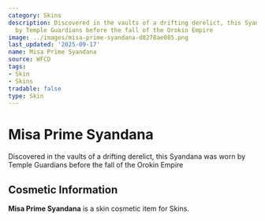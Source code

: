 ```yaml
---
category: Skins
description: Discovered in the vaults of a drifting derelict, this Syandana was worn
  by Temple Guardians before the fall of the Orokin Empire
image: ../images/misa-prime-syandana-d8278ae085.png
last_updated: '2025-09-17'
name: Misa Prime Syandana
source: WFCD
tags:
- Skin
- Skins
tradable: false
type: Skin
---
```


# Misa Prime Syandana

Discovered in the vaults of a drifting derelict, this Syandana was worn by Temple Guardians before the fall of the Orokin Empire

## Cosmetic Information

**Misa Prime Syandana** is a skin cosmetic item for Skins.

